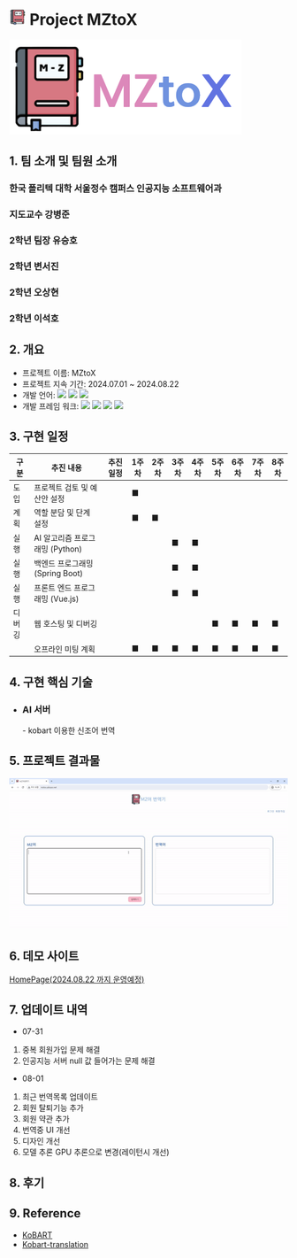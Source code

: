 # <img src="img/ico_clbg.png" width=30px height=30px> Project MZtoX 

<a href="http://mztox.aikopo.net/"><img src="img/MZTOX.png"/></a>

## 1. 팀 소개 및 팀원 소개

<h3>한국 폴리텍 대학 서울정수 캠퍼스 인공지능 소프트웨어과</h3>
<h3>지도교수 강병준 </h3>
<h3>2학년 팀장 유승호</h3>
<h3>2학년 변서진</h3>
<h3>2학년 오상현</h3>
<h3>2학년 이석호</h3>

## 2. 개요
   - 프로젝트 이름: MZtoX
   - 프로젝트 지속 기간: 2024.07.01 ~ 2024.08.22
   - 개발 언어: <img src="https://img.shields.io/badge/Java-007396?style=flat-square&logo=Java&logoColor=white"> <img src = "https://img.shields.io/badge/python-3776AB?style=flat-square&logo=python&logoColor=white"> <img src ="https://img.shields.io/badge/javascript-F7DF1E?style=flat-square&logo=javascript&logoColor=black">
   - 개발 프레임 워크: <img src ="https://img.shields.io/badge/spring_boot-6DB33F?style=flat-square&logo=spring-boot&logoColor=white"> <img src ="https://img.shields.io/badge/flask-000000?style=flat-square&logo=flask&logoColor=white">  <img src ="https://img.shields.io/badge/vuejs-4FC08D?style=flat-square&logo=vue.js&logoColor=white"> <img src ="https://img.shields.io/badge/pytorch-EE4C2C?style=flat-square&logo=pytorch&logoColor=white
"> 
## 3. 구현 일정
| 구분   | 추진 내용                         | 추진 일정                       | 1주차 | 2주차 | 3주차 | 4주차 | 5주차 | 6주차 | 7주차 | 8주차 |
|----------|------------------------------------|----------------------------------|-------|-------|-------|-------|-------|-------|-------|-------|
| 도입   | 프로젝트 검토 및 예산안 설정       |                                  | ■     |      |       |       |       |       |       |       |
| 계획   | 역할 분담 및 단계 설정             |                                  |■       |■       |      |       |       |       |       |       |
| 실행   | AI 알고리즘 프로그래밍 (Python)    |                                  |       |       | ■      | ■     |      |       |       |       |
|실행    | 백엔드 프로그래밍 (Spring Boot)    |                                  |       |       |■       | ■     |      |       |       |       |
|실행    | 프론트 엔드 프로그래밍 (Vue.js)    |                                  |       |       |■       | ■     |      |       |       |       |
| 디버깅 | 웹 호스팅 및 디버깅                |                                  |       |       |       |       |■      | ■     | ■     |■       |
|        | 오프라인 미팅 계획                   |                                  | ■     |■       |■       |■       |■       |■       |■       |■       |■

## 4. 구현 핵심 기술
- <h3>AI 서버</h3>
  - kobart 이용한 신조어 번역 
## 5. 프로젝트 결과물
<img src="img/demo.gif">

## 6. 데모 사이트
[HomePage(2024.08.22 까지 운영예정)](http://mztox.aikopo.net/)
## 7. 업데이트 내역
 - 07-31 
 
1. 중복 회원가입 문제 해결
2. 인공지능 서버 null 값 들어가는 문제 해결
 

 - 08-01
1. 최근 번역목록 업데이트
2. 회원 탈퇴기능 추가
3. 회원 약관 추가
4. 번역중 UI 개선
5. 디자인 개선
6. 모델 추론 GPU 추론으로 변경(레이턴시 개선)
   
## 8. 후기

## 9. Reference
 - [KoBART
](https://github.com/SKT-AI/KoBART)
 - [Kobart-translation](https://github.com/seujungKoBART-translation)
 
